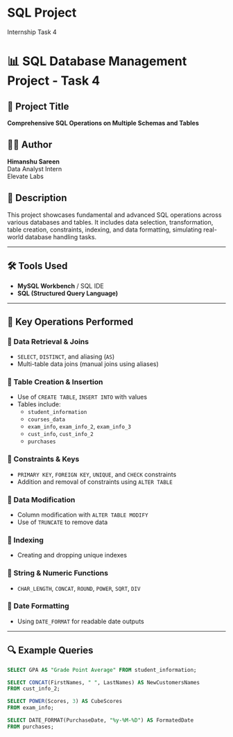 # SQL Project
Internship Task 4
# 📊 SQL Database Management Project - Task 4

## 📁 Project Title
**Comprehensive SQL Operations on Multiple Schemas and Tables**

## 🧑‍💻 Author
**Himanshu Sareen**  
Data Analyst Intern  
Elevate Labs

## 📄 Description
This project showcases fundamental and advanced SQL operations across various databases and tables. It includes data selection, transformation, table creation, constraints, indexing, and data formatting, simulating real-world database handling tasks.

---

## 🛠️ Tools Used
- **MySQL Workbench** / SQL IDE
- **SQL (Structured Query Language)**

---

## 🧩 Key Operations Performed

### 🔹 Data Retrieval & Joins
- `SELECT`, `DISTINCT`, and aliasing (`AS`)
- Multi-table data joins (manual joins using aliases)

### 🔹 Table Creation & Insertion
- Use of `CREATE TABLE`, `INSERT INTO` with values
- Tables include:
  - `student_information`
  - `courses_data`
  - `exam_info`, `exam_info_2`, `exam_info_3`
  - `cust_info`, `cust_info_2`
  - `purchases`

### 🔹 Constraints & Keys
- `PRIMARY KEY`, `FOREIGN KEY`, `UNIQUE`, and `CHECK` constraints
- Addition and removal of constraints using `ALTER TABLE`

### 🔹 Data Modification
- Column modification with `ALTER TABLE MODIFY`
- Use of `TRUNCATE` to remove data

### 🔹 Indexing
- Creating and dropping unique indexes

### 🔹 String & Numeric Functions
- `CHAR_LENGTH`, `CONCAT`, `ROUND`, `POWER`, `SQRT`, `DIV`

### 🔹 Date Formatting
- Using `DATE_FORMAT` for readable date outputs

---

## 🔍 Example Queries

```sql
SELECT GPA AS "Grade Point Average" FROM student_information;

SELECT CONCAT(FirstNames, " ", LastNames) AS NewCustomersNames
FROM cust_info_2;

SELECT POWER(Scores, 3) AS CubeScores
FROM exam_info;

SELECT DATE_FORMAT(PurchaseDate, "%y-%M-%D") AS FormatedDate
FROM purchases;
